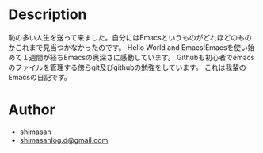 
# Description
 恥の多い人生を送って来ました。自分にはEmacsというものがどれほどのものかこれまで見当つかなかったのです。
 Hello World and Emacs!Emacsを使い始めて１週間が経ちEmacsの奥深さに感動しています。
 Githubも初心者でemacsのファイルを管理する傍らgit及びgithubの勉強をしています。
 これは我輩のEmacsの日記です。
 
 
# Author
 
* shimasan
* shimasanlog.d@gmail.com
